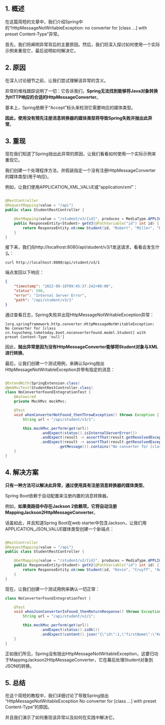 ## 1. 概述

在这篇简短的文章中，我们介绍Spring中的“HttpMessageNotWritableException:
no converter for [class ...] with preset Content-Type”异常。

首先，我们将阐明异常背后的主要原因。然后，我们将深入探讨如何使用一个实际示例来重现它，最后说明如何解决它。

## 2. 原因

在深入讨论细节之前，让我们尝试理解该异常的含义。

异常的堆栈跟踪说明了一切：它告诉我们，**Spring无法找到能够将Java对象转换为HTTP响应的合适的HttpMessageConverter**。

基本上，Spring依赖于“Accept”标头来检测它需要响应的媒体类型。

**因此，使用没有预先注册消息转换器的媒体类型将导致Spring失败并抛出此异常**。

## 3. 重现

现在我们知道了Spring抛出此异常的原因，让我们看看如何使用一个实际示例来重现它。

我们创建一个处理程序方法，并假装指定一个没有注册HttpMessageConverter的媒体类型(用于响应)。

例如，让我们使用APPLICATION_XML_VALUE或“application/xml”：

```java

@RestController
@RequestMapping(value = "/api")
public class StudentRestController {

    @GetMapping(value = "/student/v3/{id}", produces = MediaType.APPLICATION_XML_VALUE)
    public ResponseEntity<Student> getV3(@PathVariable("id") int id) {
        return ResponseEntity.ok(new Student(id, "Robert", "Miller", "BB"));
    }
}
```

接下来，我们向http://localhost:8080/api/student/v3/1发送请求，看看会发生什么：

```shell
curl http://localhost:8080/api/student/v3/1
```

端点发回以下响应：

```json
{
    "timestamp": "2022-09-18T09:45:37.242+00:00",
    "status": 500,
    "error": "Internal Server Error",
    "path": "/api/student/v3/1"
}
```

通过查看日志，Spring失败并出现HttpMessageNotWritableException异常：

```text
[org.springframework.http.converter.HttpMessageNotWritableException: No converter for [class cn.tuyucheng.taketoday.boot.noconverterfound.model.Student] with preset Content-Type 'null']
```

因此，**抛出异常是因为没有HttpMessageConverter能够将Student对象与XML进行转换**。

最后，让我们创建一个测试用例，来确认Spring抛出HttpMessageNotWritableException并带有指定的消息：

```java

@ExtendWith(SpringExtension.class)
@WebMvcTest(StudentRestController.class)
class NoConverterFoundIntegrationTest {
    @Autowired
    private MockMvc mockMvc;

    @Test
    void whenConverterNotFound_thenThrowException() throws Exception {
        String url = "/api/student/v3/1";

        this.mockMvc.perform(get(url))
                .andExpect(status().isInternalServerError())
                .andExpect(result -> assertThat(result.getResolvedException()).isInstanceOf(HttpMessageNotWritableException.class))
                .andExpect(result -> assertThat(result.getResolvedException()
                        .getMessage()).contains("No converter for [class cn.tuyucheng.taketoday.boot.noconverterfound.model.Student] with preset Content-Type"));
    }
}
```

## 4. 解决方案

**只有一种方法可以解决此异常，通过使用具有注册消息转换器的媒体类型**。

Spring Boot依赖于自动配置来注册内置的消息转换器。

例如，**如果类路径中存在Jackson 2依赖项，它将自动注册MappingJackson2HttpMessageConverter**。

话虽如此，并且知道Spring Boot在web starter中包含Jackson，让我们用APPLICATION_JSON_VALUE媒体类型创建一个新端点：

```java

@RestController
@RequestMapping(value = "/api")
public class StudentRestController {

    @GetMapping(value = "/student/v2/{id}", produces = MediaType.APPLICATION_JSON_VALUE)
    public ResponseEntity<Student> getV2(@PathVariable("id") int id) {
        return ResponseEntity.ok(new Student(id, "Kevin", "Cruyff", "AA"));
    }
}
```

现在，让我们创建一个测试用例来确认一切正常：

```java
class NoConverterFoundIntegrationTest {

    @Test
    void whenJsonConverterIsFound_thenReturnResponse() throws Exception {
        String url = "/api/student/v2/1";

        this.mockMvc.perform(get(url))
                .andExpect(status().isOk())
                .andExpect(content().json("{\"id\":1,\"firstName\":\"Kevin\",\"lastName\":\"Cruyff\", \"grade\":\"AA\"}"));
    }
}
```

正如我们所见，Spring没有抛出HttpMessageNotWritableException，这要归功于MappingJackson2HttpMessageConverter，它在幕后处理Student对象到JSON的转换。

## 5. 总结

在这个简短的教程中，我们详细讨论了导致Spring抛出
“HttpMessageNotWritableException No converter for [class ...] with preset Content-Type”的原因。

并且我们演示了如何重现该异常以及如何在实践中解决它。